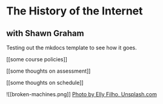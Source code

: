 # The History of the Internet
## with Shawn Graham

Testing out the mkdocs template to see how it goes.

[[some course policies]]

[[some thoughts on assessment]]

[[some thoughts on schedule]]

![[broken-machines.png]]
[Photo by Elly Filho, Unsplash.com](https://unsplash.com/photos/uKB4O22KMMk)